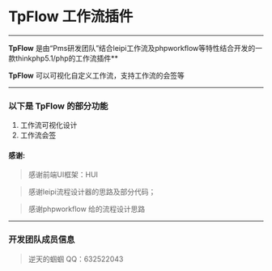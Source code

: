 # TpFlow 工作流插件

---
**TpFlow** 是由“Pms研发团队”结合leipi工作流及phpworkflow等特性结合开发的一款thinkphp5.1/php的工作流插件**

**TpFlow** 可以可视化自定义工作流，支持工作流的会签等

---

### 以下是 TpFlow 的部分功能

1. 工作流可视化设计
2. 工作流会签


#### 感谢:

> 感谢前端UI框架：HUI

> 感谢leipi流程设计器的思路及部分代码；

> 感谢phpworkflow 给的流程设计思路


---

### 开发团队成员信息
> 逆天的蝈蝈 QQ：632522043







